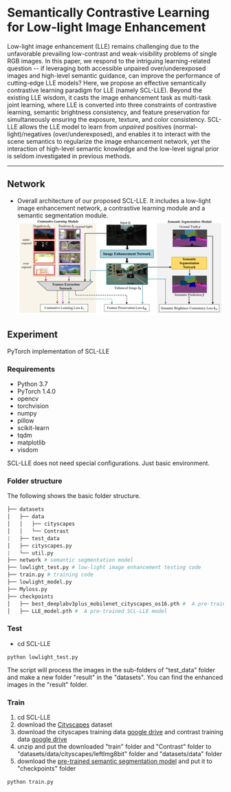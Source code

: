 # Semantically Contrastive Learning for Low-light Image Enhancement

Low-light image enhancement (LLE) remains challenging due to the unfavorable prevailing low-contrast and weak-visibility problems of single RGB images. In this paper, we respond to the intriguing learning-related question -- if leveraging both accessible unpaired over/underexposed images and high-level semantic guidance, can improve the performance of cutting-edge LLE models? Here, we propose an effective semantically contrastive learning paradigm for LLE (namely SCL-LLE). Beyond the existing LLE wisdom, it casts the image enhancement task as multi-task joint learning, where LLE is converted into three constraints of contrastive learning, semantic brightness consistency, and feature preservation for simultaneously ensuring the exposure, texture, and color consistency. SCL-LLE allows the LLE model to learn from *unpaired* positives (normal-light)/negatives (over/underexposed), and enables it to interact with the scene semantics to regularize the image enhancement network, yet the interaction of high-level semantic knowledge and the low-level signal prior is seldom investigated in previous methods. 

****

## Network
- Overall architecture of our proposed SCL-LLE. It includes a low-light image enhancement network, a contrastive learning module and a semantic segmentation module.
  ![image-20210907163635797](network.png)

## Experiment

PyTorch implementation of SCL-LLE

### Requirements

- Python 3.7 
- PyTorch 1.4.0
- opencv
- torchvision 
- numpy 
- pillow 
- scikit-learn 
- tqdm 
- matplotlib 
- visdom 

SCL-LLE does not need special configurations. Just basic environment.

### Folder structure

The following shows the basic folder structure.
```python
├── datasets
│   ├── data
│   │   ├── cityscapes
│   │   └── Contrast
|   ├── test_data
│   ├── cityscapes.py
|   └── util.py
├── network # semantic segmentation model
├── lowlight_test.py # low-light image enhancement testing code
├── train.py # training code
├── lowlight_model.py
├── Myloss.py
├── checkpoints
│   ├── best_deeplabv3plus_mobilenet_cityscapes_os16.pth #  A pre-trained semantic segmentation model
│   ├── LLE_model.pth #  A pre-trained SCL-LLE model
```

### Test

- cd SCL-LLE


```
python lowlight_test.py
```

The script will process the images in the sub-folders of "test_data" folder and make a new folder "result" in the "datasets". You can find the enhanced images in the "result" folder.

### Train

1. cd SCL-LLE
2. download the [Cityscapes](https://www.cityscapes-dataset.com/) dataset
3. download the cityscapes training data <a href="https://drive.google.com/file/d/1FzYwO-VRw42vTPFNMvR28SnVWpIVhtmU/view?usp=sharing">google drive</a> and contrast training data <a href="https://drive.google.com/file/d/1A2VWyQ9xRXClnggz1vI-7WVD8QEdKJQX/view?usp=sharing">google drive</a> 
4. unzip and put the downloaded "train" folder and "Contrast" folder to "datasets/data/cityscapes/leftImg8bit" folder and "datasets/data" folder
5. download the [pre-trained semantic segmentation model](https://drive.google.com/file/d/18VXnVlLn2LFSpXPiZSh8Wva8jhsUBlXx/view?usp=sharing) and put it to "checkpoints" folder


```
python train.py
```
